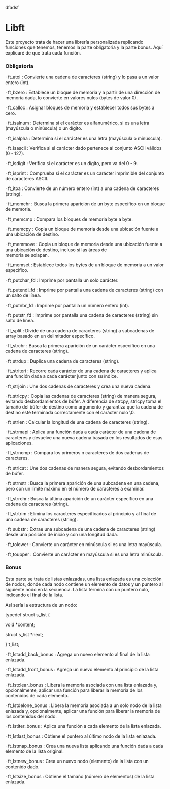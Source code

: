 dfadsf
# Libft 
Este proyecto trata de hacer una librería personalizada replicando funciones que tenemos, tenemos la parte obligatoria y la parte bonus. Aquí explicaré de que trata cada función.

### Obligatoria

· ft_atoi : Convierte una cadena de caracteres (string) y lo pasa a un valor entero (int).

· ft_bzero : Establece un bloque de memoria y a partir de una dirección de memoria dada, lo convierte en valores nulos (bytes de valor 0).

· ft_calloc : Asignar bloques de memoria y establecer todos sus bytes a cero. 

· ft_isalnum : Determina si el carácter es alfanumérico, si es una letra (mayúscula o minúscula) o un dígito.

· ft_isalpha : Determina si el carácter es una letra (mayúscula o minúscula).

· ft_isascii : Verifica si el carácter dado pertenece al conjunto ASCII válidos (0 - 127).

· ft_isdigit : Verifica si el carácter es un dígito, pero va del 0 - 9.

· ft_isprint : Comprueba si el carácter es un carácter imprimible del conjunto de caracteres ASCII.

· ft_itoa : Convierte de un número entero (int) a una cadena de caracteres (string).

· ft_memchr : Busca la primera aparición de un byte específico en un bloque de memoria.

· ft_memcmp : Compara los bloques de memoria byte a byte.

· ft_memcpy : Copia un bloque de memoria desde una ubicación fuente a una ubicación de destino.

· ft_memmove : Copia un bloque de memoria desde una ubicación fuente a una ubicación de destino, incluso si las áreas de     
      memoria se solapan.

· ft_memset : Establece todos los bytes de un bloque de memoria a un valor específico.

· ft_putchar_fd : Imprime por pantalla un solo carácter.

· ft_putendl_fd : Imprime por pantalla una cadena de caracteres (string) con un salto de línea.

· ft_putnbr_fd : Imprime por pantalla un número entero (int).

· ft_putstr_fd : Imprime por pantalla una cadena de caracteres (string) sin salto de línea.

· ft_split : Divide de una cadena de caracteres (string) a subcadenas de array basado en un delimitador específico.

· ft_strchr : Busca la primera aparición de un carácter específico en una cadena de caracteres (string).

· ft_strdup : Duplica una cadena de caracteres (string).

· ft_striteri : Recorre cada carácter de una cadena de caracteres y aplica una función dada a cada carácter junto con su índice.

· ft_strjoin : Une dos cadenas de caracteres y crea una nueva cadena.

· ft_strlcpy : Copia las cadenas de caracteres (string) de manera segura, evitando desbordamientos de búfer. A diferencia de strcpy, strlcpy toma el tamaño del búfer de destino como argumento y garantiza que la cadena de destino esté terminada correctamente con el carácter nulo \0.

· ft_strlen : Calcular la longitud de una cadena de caracteres (string).

· ft_strmapi : Aplica una función dada a cada carácter de una cadena de caracteres y devuelve una nueva cadena basada en los resultados de esas aplicaciones.

· ft_strncmp : Compara los primeros n caracteres de dos cadenas de caracteres.

· ft_strlcat : Une dos cadenas de manera segura, evitando desbordamientos de búfer.

· ft_strnstr : Busca la primera aparición de una subcadena en una cadena, pero con un límite máximo en el número de caracteres a examinar.

· ft_strrchr : Busca la última aparición de un carácter específico en una cadena de caracteres (string).

· ft_strtrim : Elimina los caracteres especificados al principio y al final de una cadena de caracteres (string).

· ft_substr :  Extrae una subcadena de una cadena de caracteres (string) desde una posición de inicio y con una longitud dada.

· ft_tolower : Convierte un carácter en minúscula si es una letra mayúscula.

· ft_toupper : Convierte un carácter en mayúscula si es una letra minúscula.

### Bonus
Esta parte se trata de listas enlazadas, una lista enlazada es una colección de nodos, donde cada nodo contiene un elemento de datos y un puntero al siguiente nodo en la secuencia. La lista termina con un puntero nulo, indicando el final de la lista.  

Así sería la estructura de un nodo:

typedef struct s_list
{

void			*content;

struct s_list	*next;

}	t_list;

· ft_lstadd_back_bonus : Agrega un nuevo elemento al final de la lista enlazada.

· ft_lstadd_front_bonus : Agrega un nuevo elemento al principio de la lista enlazada.

· ft_lstclear_bonus : Libera la memoria asociada con una lista enlazada y, opcionalmente, aplicar una función para liberar la memoria de los contenidos de cada elemento.

· ft_lstdelone_bonus : Libera la memoria asociada a un solo nodo de la lista enlazada y, opcionalmente, aplicar una función para liberar la memoria de los contenidos del nodo.

· ft_lstiter_bonus : Aplica una función a cada elemento de la lista enlazada.

· ft_lstlast_bonus : Obtiene el puntero al último nodo de la lista enlazada.

· ft_lstmap_bonus : Crea una nueva lista aplicando una función dada a cada elemento de la lista original.

· ft_lstnew_bonus : Crea un nuevo nodo (elemento) de la lista con un contenido dado.

· ft_lstsize_bonus : Obtiene el tamaño (número de elementos) de la lista enlazada.
